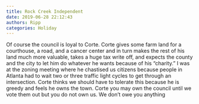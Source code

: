 ```yaml
---
title: Rock Creek Independent
date: 2019-06-28 22:12:43
authors: Ripp
categories: Holiday
---
```


 Of course the council is loyal to Corte.  Corte gives some farm land for a courthouse, a road, and a cancer center and in turn makes the rest of his land much more valuable, takes a huge tax write off, and expects the county and the city to let him do whatever he wants because of his “charity.”
I was at the zoning meeting where he chastised us citizens because people in Atlanta had to wait two or three traffic light cycles to get through an intersection.   Corte thinks we should have to tolerate this because he is greedy and feels he owns the town.
Corte you may own the council until we vote them out but you do not own us.  We don’t owe you anything
